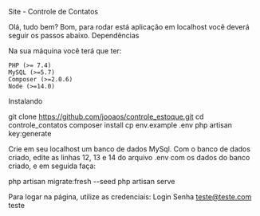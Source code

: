 Site - Controle de Contatos

Olá, tudo bem? Bom, para rodar está aplicação em localhost você deverá seguir os passos abaixo.
Dependências

Na sua máquina você terá que ter:

    PHP (>= 7.4)
    MySQL (>=5.7)
    Composer (>=2.0.6)
    Node (>=14.0)

Instalando

git clone https://github.com/jooaos/controle_estoque.git
cd controle_contatos
composer install
cp env.example .env
php artisan key:generate

Crie em seu localhost um banco de dados MySql. Com o banco de dados criado, edite as linhas 12, 13 e 14 do arquivo .env com os dados do banco criado, e em seguida faça:

php artisan migrate:fresh --seed
php artisan serve 

Para logar na página, utilize as credenciais:
Login 	Senha
teste@teste.com 	teste
